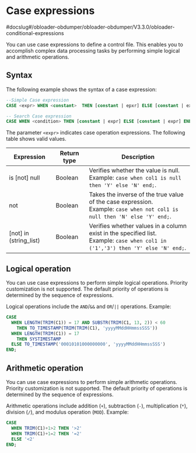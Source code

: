 Case expressions
============================================
#docslug#/obloader-obdumper/obloader-obdumper/V3.3.0/obloader-conditional-expressions

You can use case expressions to define a control file. This enables you to accomplish complex data processing tasks by performing simple logical and arithmetic operations. 

Syntax 
---------------------------

The following example shows the syntax of a case expression:

```sql
--Simple Case expression
CASE <expr> WHEN <constant>  THEN [constant | epxr] ELSE [constant | expr] END;

-- Search Case expression
CASE WHEN <condition> THEN [constant | expr] ELSE [constant | expr] END;
```



The parameter `<expr>` indicates case operation expressions. The following table shows valid values.


|        Expression        | Return type |                                                                   Description                                                                    |
|--------------------------|-------------|--------------------------------------------------------------------------------------------------------------------------------------------------|
| is [not] null          | Boolean     | Verifies whether the value is null. <br> Example: `case when col1 is null then 'Y' else 'N' end;`.                                   |
| not <condition>        | Boolean     | Takes the inverse of the true value of the case expression. <br> Example: `case when not col1 is null then 'N' else 'Y' end;`.       |
| [not] in (string_list) | Boolean     | Verifies whether values in a column exist in the specified list. <br> Example: `case when col1 in ('1','3') then 'Y' else 'N' end;`. |



Logical operation 
--------------------------------------

You can use case expressions to perform simple logical operations. Priority customization is not supported. The default priority of operations is determined by the sequence of expressions. 

Logical operations include the `AND`/`&&` and `OR`/`||` operations. Example:

```sql
CASE
  WHEN LENGTH(TRIM(C1)) = 17 AND SUBSTR(TRIM(C1, 13, 2)) < 60 
    THEN TO_TIMESTAMP(TRIM(TRIM(C1), 'yyyyMMddHHmmssSSS'))
  WHEN LENGTH(TRIM(C1)) = 17 
    THEN SYSTIMESTAMP
  ELSE TO_TIMESTAMP('00010101000000000', 'yyyyMMddHHmmssSSS')
END;
```



Arithmetic operation 
-----------------------------------------

You can use case expressions to perform simple arithmetic operations. Priority customization is not supported. The default priority of operations is determined by the sequence of expressions. 

Arithmetic operations include addition (`+`), subtraction (`-`), multiplication (`*`), division (`/`), and modulus operation (`MOD`). Example:

```sql
CASE 
  WHEN TRIM(C1)+1>2 THEN '>2' 
  WHEN TRIM(C1)+1=2 THEN '=2' 
  ELSE '<2' 
END;
```